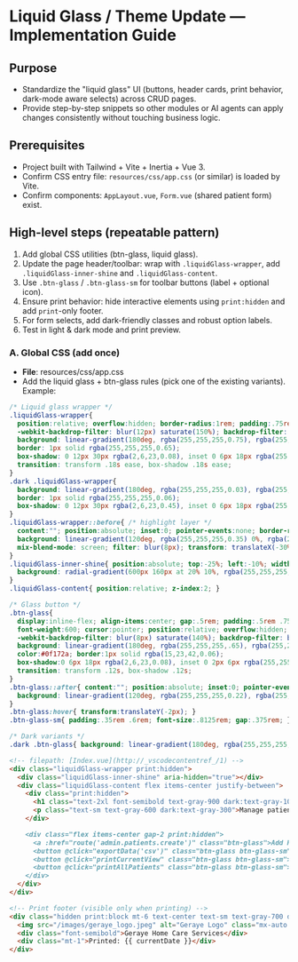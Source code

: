 # Liquid Glass / Theme Update — Implementation Guide

## Purpose
- Standardize the "liquid glass" UI (buttons, header cards, print behavior, dark-mode aware selects) across CRUD pages.
- Provide step-by-step snippets so other modules or AI agents can apply changes consistently without touching business logic.

## Prerequisites
- Project built with Tailwind + Vite + Inertia + Vue 3.
- Confirm CSS entry file: `resources/css/app.css` (or similar) is loaded by Vite.
- Confirm components: `AppLayout.vue`, `Form.vue` (shared patient form) exist.

## High-level steps (repeatable pattern)
1. Add global CSS utilities (btn-glass, liquid glass).
2. Update the page header/toolbar: wrap with `.liquidGlass-wrapper`, add `.liquidGlass-inner-shine` and `.liquidGlass-content`.
3. Use `.btn-glass` / `.btn-glass-sm` for toolbar buttons (label + optional icon).
4. Ensure print behavior: hide interactive elements using `print:hidden` and add `print`-only footer.
5. For form selects, add dark-friendly classes and robust option labels.
6. Test in light & dark mode and print preview.

### A. Global CSS (add once)
- **File**: resources/css/app.css
- Add the liquid glass + btn-glass rules (pick one of the existing variants). Example:

```css
/* Liquid glass wrapper */
.liquidGlass-wrapper{
  position:relative; overflow:hidden; border-radius:1rem; padding:.75rem;
  -webkit-backdrop-filter: blur(12px) saturate(150%); backdrop-filter: blur(12px) saturate(150%);
  background: linear-gradient(180deg, rgba(255,255,255,0.75), rgba(255,255,255,0.35));
  border: 1px solid rgba(255,255,255,0.65);
  box-shadow: 0 12px 30px rgba(2,6,23,0.08), inset 0 6px 18px rgba(255,255,255,0.45);
  transition: transform .18s ease, box-shadow .18s ease;
}
.dark .liquidGlass-wrapper{
  background: linear-gradient(180deg, rgba(255,255,255,0.03), rgba(255,255,255,0.01));
  border: 1px solid rgba(255,255,255,0.06);
  box-shadow: 0 12px 30px rgba(2,6,23,0.45), inset 0 6px 18px rgba(255,255,255,0.02);
}
.liquidGlass-wrapper::before{ /* highlight layer */
  content:""; position:absolute; inset:0; pointer-events:none; border-radius:inherit;
  background: linear-gradient(120deg, rgba(255,255,255,0.35) 0%, rgba(255,255,255,0.06) 35%, rgba(255,255,255,0) 100%);
  mix-blend-mode: screen; filter: blur(8px); transform: translateX(-30%) rotate(-6deg); z-index:0;
}
.liquidGlass-inner-shine{ position:absolute; top:-25%; left:-10%; width:140%; height:80%; pointer-events:none;
  background: radial-gradient(600px 160px at 20% 10%, rgba(255,255,255,0.45), rgba(255,255,255,0.02) 35%, transparent 60%); z-index:1;
}
.liquidGlass-content{ position:relative; z-index:2; }

/* Glass button */
.btn-glass{
  display:inline-flex; align-items:center; gap:.5rem; padding:.5rem .75rem; border-radius:.5rem;
  font-weight:600; cursor:pointer; position:relative; overflow:hidden;
  -webkit-backdrop-filter: blur(8px) saturate(140%); backdrop-filter: blur(8px) saturate(140%);
  background: linear-gradient(180deg, rgba(255,255,255,.65), rgba(255,255,255,.45));
  color:#0f172a; border:1px solid rgba(15,23,42,0.06);
  box-shadow:0 6px 18px rgba(2,6,23,0.08), inset 0 2px 6px rgba(255,255,255,0.5);
  transition: transform .12s, box-shadow .12s;
}
.btn-glass::after{ content:""; position:absolute; inset:0; pointer-events:none;
  background: linear-gradient(120deg, rgba(255,255,255,0.22), rgba(255,255,255,0.06)); mix-blend-mode:screen; filter:blur(6px);
}
.btn-glass:hover{ transform:translateY(-2px); }
.btn-glass-sm{ padding:.35rem .6rem; font-size:.8125rem; gap:.375rem; }

/* Dark variants */
.dark .btn-glass{ background: linear-gradient(180deg, rgba(255,255,255,0.03), rgba(255,255,255,0.01)); color:#f8fafc; border:1px solid rgba(255,255,255,0.06); }
```
````markdown
<!-- filepath: [Index.vue](http://_vscodecontentref_/1) -->
<div class="liquidGlass-wrapper print:hidden">
  <div class="liquidGlass-inner-shine" aria-hidden="true"></div>
  <div class="liquidGlass-content flex items-center justify-between">
    <div class="print:hidden">
      <h1 class="text-2xl font-semibold text-gray-900 dark:text-gray-100">Patients</h1>
      <p class="text-sm text-gray-600 dark:text-gray-300">Manage patient records</p>
    </div>

    <div class="flex items-center gap-2 print:hidden">
      <a :href="route('admin.patients.create')" class="btn-glass">Add Patient</a>
      <button @click="exportData('csv')" class="btn-glass btn-glass-sm">Export CSV</button>
      <button @click="printCurrentView" class="btn-glass btn-glass-sm">Print Current</button>
      <button @click="printAllPatients" class="btn-glass btn-glass-sm">Print All</button>
    </div>
  </div>
</div>

<!-- Print footer (visible only when printing) -->
<div class="hidden print:block mt-6 text-center text-sm text-gray-700 dark:text-gray-300">
  <img src="/images/geraye_logo.jpeg" alt="Geraye Logo" class="mx-auto mb-2 print-logo" style="height:36px" />
  <div class="font-semibold">Geraye Home Care Services</div>
  <div class="mt-1">Printed: {{ currentDate }}</div>
</div>
````